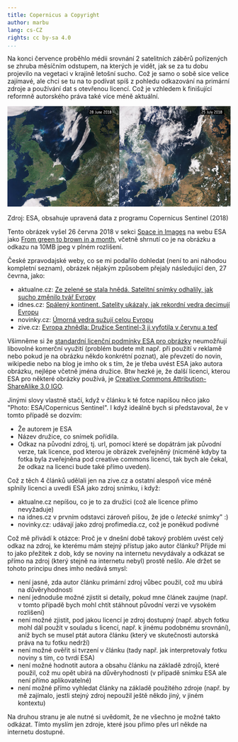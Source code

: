 ```yaml
---
title: Copernicus a Copyright
author: marbu
lang: cs-CZ
rights: cc by-sa 4.0
...
```


<!-- draft

* intro: obrázek v novinách
* obrázek
* linky na noviny a zdroj
* licence
* proč neodkazovat na zdroj?
* copernicus a sentinel
* openstreet map
* stahování dat
* copyrigh filter - zabanovali by mě? odkazy na název článku? licencování
  odkazu z esa?

-->

Na konci července proběhlo médii srovnání 2 satelitních záběrů pořízených se
zhruba měsíčním odstupem, na kterých je vidět, jak se za tu dobu projevilo na
vegetaci v krajině letošní sucho. Což je samo o sobě sice velice zajímavé, ale
chci se tu na to podívat spíš z pohledu odkazování na primární zdroje a
používání dat s otevřenou licencí. Což je vzhledem k finišující reformně
autorského práva také více méně aktuální.

<!--break-->

[![](From_green_to_brown_in_a_month_node_full_image_2.jpg)](http://www.esa.int/spaceinimages/Images/2018/07/From_green_to_brown_in_a_month)

Zdroj: ESA, obsahuje upravená data z programu Copernicus Sentinel (2018)

Tento obrázek vyšel 26 června 2018 v sekci [Space in Images](http://www.esa.int/spaceinimages/Images)
na webu ESA jako [From green to brown in a month](http://www.esa.int/spaceinimages/Images/2018/07/From_green_to_brown_in_a_month),
včetně shrnutí co je na obrázku a odkazu na 10MB jpeg v plném rozlišení.

České zpravodajské weby, co se mi podařilo dohledat (není to ani náhodou
kompletní seznam), obrázek nějakým způsobem přejaly následující den, 27 čevrna,
jako:

* aktualne.cz: [Ze zelené se stala hnědá. Satelitní snímky odhalily, jak sucho změnilo tvář Evropy](https://zpravy.aktualne.cz/zahranici/prekryvacka-sucho/r~0667fd6c917511e8915e0cc47ab5f122/)
* idnes.cz: [Spálený kontinent. Satelity ukázaly, jak rekordní vedra decimují Evropu](https://zpravy.idnes.cz/pozary-sucho-evropa-satelity-snimky-druzice-fn5-/zahranicni.aspx?c=A180727_122334_zahranicni_aha)
* novinky.cz: [Úmorná vedra sužují celou Evropu](https://www.novinky.cz/zahranicni/evropa/479017-umorna-vedra-suzuji-celou-evropu.html)
* zive.cz: [Evropa zhnědla: Družice Sentinel-3 ji vyfotila v červnu a teď](https://vtm.zive.cz/clanky/evropa-zhnedla-druzice-sentinel-3-ji-vyfotila-v-cervnu-a-ted/sc-870-a-194339/default.aspx)

Všimněme si že [standardní licenční podmínky ESA pro
obrázky](http://www.esa.int/spaceinimages/ESA_Multimedia/Copyright_Notice_Images)
neumožňují libovolné komerční využití (problém budete mít např. při použití v
reklamě nebo pokud je na obrázku někdo konkrétní poznat), ale převzetí do
novin, wikipedie nebo na blog je imho ok s tím, že je třeba uvést ESA jako
autora obrázku, nejlépe včetně jména družice.
Btw hezké je, že další licenci, kterou ESA pro některé obrázky používá, je
[Creative Commons Attribution-ShareAlike 3.0
IGO](https://creativecommons.org/licenses/by-sa/3.0/igo/).

Jinými slovy vlastně stačí, když v článku k té fotce napíšou něco jako "Photo:
ESA/Copernicus Sentinel". I když ideálně bych si představoval, že v tomto
případě se dozvím:

* Že autorem je ESA
* Název družice, co snímek pořídila.
* Odkaz na původní zdroj, tj. url, pomocí které se dopátrám jak původní verze,
  tak licence, pod kterou je obrázek zveřejněný (nicméně kdyby ta fotka byla
  zveřejněna pod creative commons licencí, tak bych ale čekal, že odkaz na
  licenci bude také přímo uveden).

Což z těch 4 článků udělali jen na zive.cz a ostatní alespoň více méně splnily
licenci a uvedli ESA jako zdroj snímku, i když:

* aktualne.cz nepíšou, co je to za družici (což ale licence přímo nevyžaduje)
* na idnes.cz v prvním odstavci zároveň píšou, že jde o *letecké* snímky" :)
* novinky.cz: udávají jako zdroj profimedia.cz, což je poněkud podivné

Což mě přivádí k otázce:
Proč je v dnešní době takový problém uvést celý odkaz na zdroj, ke kterému mám
stejný přístup jako autor článku? Přijde mi to jako přežitek z dob, kdy se
noviny na internetu nevydávaly a odkázat se přímo na zdroj (který stejně na
internetu nebyl) prostě nešlo. Ale držet se tohoto principu dnes imho
nedává smysl:

* není jasné, zda autor článku primární zdroj vůbec použil, což mu ubírá na
  důvěryhodnosti
* není jednoduše možné zjistit si detaily, pokud mne článek zaujme (např. v
  tomto případě bych mohl chtít stáhnout původní verzi ve vysokém rozlišení)
* není možné zjistit, pod jakou licencí je zdroj dostupný (např. abych fotku
  mohl dál použít v souladu s licencí, např. k jinému podobnému srovnání), aniž
  bych se musel ptát autora článku (který ve skutečnosti autorská práva na tu
  fotku nedrží)
* není možné ověřit si tvrzení v článku (tady např. jak interpretovaly fotku
  noviny s tím, co tvrdí ESA)
* není možné hodnotit autora a obsahu článku na základě zdrojů, které použil,
  což mu opět ubírá na důvěryhodnosti (v případě snímku ESA ale není přímo
  aplikovatelné)
* není možné přímo vyhledat články na základě použitého zdroje (např. by mě
  zajímalo, jestli stejný zdroj nepoužil ještě někdo jiný, v jiném kontextu)

Na druhou stranu je ale nutné si uvědomit, že ne všechno je možné takto
odkázat. Tímto myslím jen zdroje, které jsou přímo přes url někde na internetu
dostupné.
